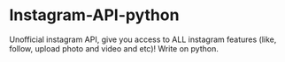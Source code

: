 # Instagram-API-python
Unofficial instagram API, give you access to ALL instagram features (like, follow, upload photo and video and etc)! Write on python.
